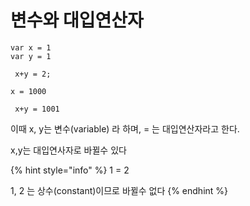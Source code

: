 # 변수와 대입연산자

```text
var x = 1
var y = 1

 x+y = 2;
 
x = 1000

 x+y = 1001
```

이때 x, y는 변수\(variable\) 라 하며,  = 는 대입연산자라고 한다.

x,y는 대입연사자로 바뀔수 있다

{% hint style="info" %}
1 = 2  

1, 2 는 상수\(constant\)이므로 바뀔수 없다 
{% endhint %}



